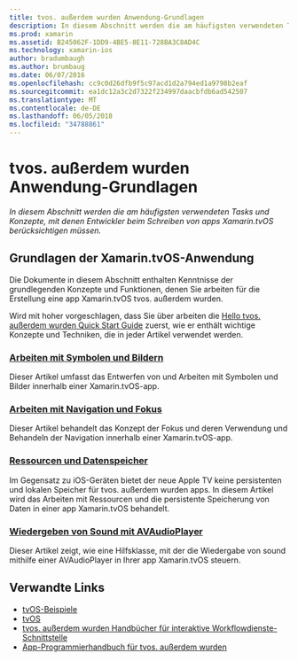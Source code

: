 ```yaml
---
title: tvos. außerdem wurden Anwendung-Grundlagen
description: In diesem Abschnitt werden die am häufigsten verwendeten Tasks und Konzepte, mit denen Entwickler beim Schreiben von apps Xamarin.tvOS berücksichtigen müssen.
ms.prod: xamarin
ms.assetid: B245062F-1DD9-4BE5-8E11-728BA3C8AD4C
ms.technology: xamarin-ios
author: bradumbaugh
ms.author: brumbaug
ms.date: 06/07/2016
ms.openlocfilehash: cc9c0d26dfb9f5c97acd1d2a794ed1a9798b2eaf
ms.sourcegitcommit: ea1dc12a3c2d7322f234997daacbfdb6ad542507
ms.translationtype: MT
ms.contentlocale: de-DE
ms.lasthandoff: 06/05/2018
ms.locfileid: "34788861"
---
```

# <a name="tvos-application-fundamentals"></a>tvos. außerdem wurden Anwendung-Grundlagen

_In diesem Abschnitt werden die am häufigsten verwendeten Tasks und Konzepte, mit denen Entwickler beim Schreiben von apps Xamarin.tvOS berücksichtigen müssen._

<a name="Xamarin.tvOS-Application-Fundamentals" />

## <a name="xamarintvos-application-fundamentals"></a>Grundlagen der Xamarin.tvOS-Anwendung

Die Dokumente in diesem Abschnitt enthalten Kenntnisse der grundlegenden Konzepte und Funktionen, denen Sie arbeiten für die Erstellung eine app Xamarin.tvOS tvos. außerdem wurden.

Wird mit hoher vorgeschlagen, dass Sie über arbeiten die [Hello tvos. außerdem wurden Quick Start Guide](~/ios/tvos/get-started/hello-tvos.md) zuerst, wie er enthält wichtige Konzepte und Techniken, die in jeder Artikel verwendet werden.

<a name="Working-with-Icons-and-Images" />

### <a name="working-with-icons-and-imagesiostvosapp-fundamentalsicons-imagesmd"></a>[Arbeiten mit Symbolen und Bildern](~/ios/tvos/app-fundamentals/icons-images.md)

Dieser Artikel umfasst das Entwerfen von und Arbeiten mit Symbolen und Bilder innerhalb einer Xamarin.tvOS-app.

<a name="Working-with-Navigation-and-Focus" />

### <a name="working-with-navigation-and-focusiostvosapp-fundamentalsnavigation-focusmd"></a>[Arbeiten mit Navigation und Fokus](~/ios/tvos/app-fundamentals/navigation-focus.md)

Dieser Artikel behandelt das Konzept der Fokus und deren Verwendung und Behandeln der Navigation innerhalb einer Xamarin.tvOS-app.

<a name="Resources-and-Data-Storage" />

### <a name="resources-and-data-storageiostvosapp-fundamentalsresources-data-storagemd"></a>[Ressourcen und Datenspeicher](~/ios/tvos/app-fundamentals/resources-data-storage.md)

Im Gegensatz zu iOS-Geräten bietet der neue Apple TV keine persistenten und lokalen Speicher für tvos. außerdem wurden apps. In diesem Artikel wird das Arbeiten mit Ressourcen und die persistente Speicherung von Daten in einer app Xamarin.tvOS behandelt.

<a name="Playing-Sound-with-AVAudioPlayer" />

### <a name="playing-sound-with-avaudioplayeriostvosapp-fundamentalssoundsmd"></a>[Wiedergeben von Sound mit AVAudioPlayer](~/ios/tvos/app-fundamentals/sounds.md)

Dieser Artikel zeigt, wie eine Hilfsklasse, mit der die Wiedergabe von sound mithilfe einer AVAudioPlayer in Ihrer app Xamarin.tvOS steuern.

## <a name="related-links"></a>Verwandte Links

- [tvOS-Beispiele](https://developer.xamarin.com/samples/tvos/all/)
- [tvOS](https://developer.apple.com/tvos/)
- [tvos. außerdem wurden Handbücher für interaktive Workflowdienste-Schnittstelle](https://developer.apple.com/tvos/human-interface-guidelines/)
- [App-Programmierhandbuch für tvos. außerdem wurden](https://developer.apple.com/library/prerelease/tvos/documentation/General/Conceptual/AppleTV_PG/)
